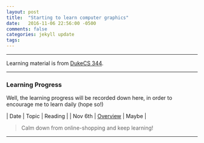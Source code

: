 ```yaml
---
layout: post
title:  "Starting to learn computer graphics"
date:   2016-11-06 22:56:00 -0500
comments: false
categories: jekyll update
tags: 
---
```


---

Learning material is from [DukeCS 344](https://www.cs.duke.edu/courses/compsci344/spring15/).

---

### Learning Progress
Well, the learning progress will be recorded down here, in order to encourage me to learn daily (hope so!)

| Date | Topic | Reading |
| Nov 6th | [Overview]() | Maybe |


> Calm down from online-shopping and keep learning!
---
